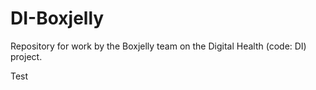 # DI-Boxjelly
Repository for work by the Boxjelly team on the Digital Health (code: DI) project.

Test   
